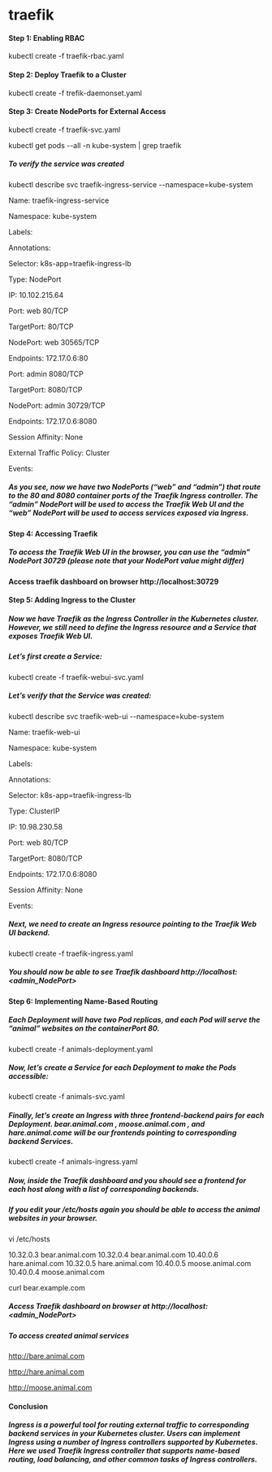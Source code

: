 # traefik

#### Step 1: Enabling RBAC

kubectl create -f traefik-rbac.yaml

#### Step 2: Deploy Traefik to a Cluster

kubectl create -f trefik-daemonset.yaml

#### Step 3: Create NodePorts for External Access

kubectl create -f traefik-svc.yaml

kubectl get pods --all -n kube-system | grep traefik

##### To verify the service was created

kubectl describe svc traefik-ingress-service --namespace=kube-system

Name:                     traefik-ingress-service

Namespace:                kube-system

Labels:                   <none>

Annotations:              <none>

Selector:                 k8s-app=traefik-ingress-lb

Type:                     NodePort

IP:                       10.102.215.64

Port:                     web  80/TCP

TargetPort:               80/TCP

NodePort:                 web  30565/TCP

Endpoints:                172.17.0.6:80

Port:                     admin  8080/TCP

TargetPort:               8080/TCP

NodePort:                 admin  30729/TCP

Endpoints:                172.17.0.6:8080

Session Affinity:         None

External Traffic Policy:  Cluster

Events:                   <none>
  
##### As you see, now we have two NodePorts (“web” and “admin”) that route to the 80 and 8080 container ports of the Traefik Ingress controller. The “admin” NodePort will be used to access the Traefik Web UI and the “web” NodePort will be used to access services exposed via Ingress.

#### Step 4: Accessing Traefik

##### To access the Traefik Web UI in the browser, you can use the “admin” NodePort 30729 (please note that your NodePort value might differ)  

#### Access traefik dashboard on browser http://localhost:30729

#### Step 5: Adding Ingress to the Cluster

##### Now we have Traefik as the Ingress Controller in the Kubernetes cluster. However, we still need to define the Ingress resource and a Service that exposes Traefik Web UI.

##### Let’s first create a Service:

kubectl create -f traefik-webui-svc.yaml

##### Let’s verify that the Service was created:


kubectl describe svc traefik-web-ui --namespace=kube-system

Name:              traefik-web-ui

Namespace:         kube-system

Labels:            <none>

Annotations:       <none>

Selector:          k8s-app=traefik-ingress-lb

Type:              ClusterIP

IP:                10.98.230.58

Port:              web  80/TCP

TargetPort:        8080/TCP

Endpoints:         172.17.0.6:8080

Session Affinity:  None

Events:            <none>

##### Next, we need to create an Ingress resource pointing to the Traefik Web UI backend.

kubectl create -f traefik-ingress.yaml  

##### You should now be able to see Traefik dashboard http://localhost:<admin_NodePort>
  
#### Step 6: Implementing Name-Based Routing  

##### Each Deployment will have two Pod replicas, and each Pod will serve the “animal” websites on the containerPort 80.

kubectl create -f animals-deployment.yaml

##### Now, let’s create a Service for each Deployment to make the Pods accessible:

kubectl create -f animals-svc.yaml

##### Finally, let’s create an Ingress with three frontend-backend pairs for each Deployment. bear.animal.com , moose.animal.com , and hare.animal.come will be our frontends pointing to corresponding backend Services.

kubectl create -f animals-ingress.yaml

##### Now, inside the Traefik dashboard and you should see a frontend for each host along with a list of corresponding backends.

##### If you edit your /etc/hosts again you should be able to access the animal websites in your browser.

vi /etc/hosts

10.32.0.3       bear.animal.com
10.32.0.4       bear.animal.com
10.40.0.6       hare.animal.com
10.32.0.5       hare.animal.com
10.40.0.5       moose.animal.com
10.40.0.4       moose.animal.com




curl bear.example.com

<!DOCTYPE html>
<html>
<head>
        <title>Bear</title>
<style>
body {background-image: url("img/bear.jpg");}

</style>
</head>
<body>

</body>
</html>

##### Access Traefik dashboard on browser at http://localhost:<admin_NodePort> 

##### To access created animal services 

http://bare.animal.com

http://hare.animal.com

http://moose.animal.com

#### Conclusion

##### Ingress is a powerful tool for routing external traffic to corresponding backend services in your Kubernetes cluster. Users can implement Ingress using a number of Ingress controllers supported by Kubernetes. Here we used Traefik Ingress controller that supports name-based routing, load balancing, and other common tasks of Ingress controllers. 


